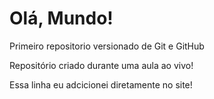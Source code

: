 # Olá, Mundo!
 Primeiro repositorio versionado de Git e GitHub

 Repositório criado durante uma aula ao vivo!
 
 Essa linha eu adcicionei diretamente no site!
